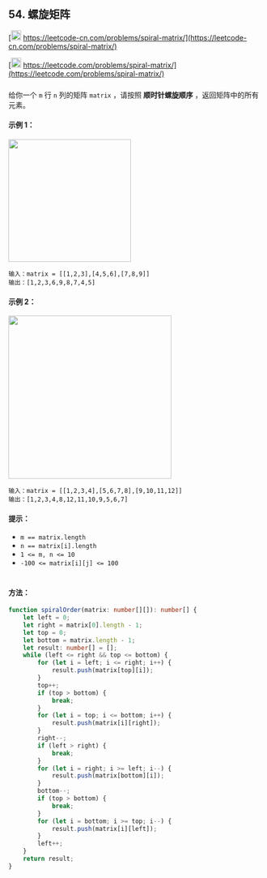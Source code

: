 ## 54. 螺旋矩阵

[<img src="https://static.leetcode-cn.com/cn-mono-assets/production/assets/logo-dark-cn.c42314a8.svg" height="20" /> https://leetcode-cn.com/problems/spiral-matrix/](https://leetcode-cn.com/problems/spiral-matrix/)

[<img src="https://assets.leetcode.com/static_assets/public/webpack_bundles/images/logo-dark.e99485d9b.svg" height="20"/> https://leetcode.com/problems/spiral-matrix/](https://leetcode.com/problems/spiral-matrix/)

###

给你一个 `m` 行 `n` 列的矩阵 `matrix` ，请按照 **顺时针螺旋顺序** ，返回矩阵中的所有元素。

#### 示例 1：

<img src="https://assets.leetcode.com/uploads/2020/11/13/spiral1.jpg" width="242" />

```
输入：matrix = [[1,2,3],[4,5,6],[7,8,9]]
输出：[1,2,3,6,9,8,7,4,5]
```

#### 示例 2：

<img src="https://assets.leetcode.com/uploads/2020/11/13/spiral.jpg" width="322" />

```
输入：matrix = [[1,2,3,4],[5,6,7,8],[9,10,11,12]]
输出：[1,2,3,4,8,12,11,10,9,5,6,7]
```

#### 提示：

-   `m == matrix.length`
-   `n == matrix[i].length`
-   `1 <= m, n <= 10`
-   `-100 <= matrix[i][j] <= 100`

#

#### 方法：

```ts
function spiralOrder(matrix: number[][]): number[] {
    let left = 0;
    let right = matrix[0].length - 1;
    let top = 0;
    let bottom = matrix.length - 1;
    let result: number[] = [];
    while (left <= right && top <= bottom) {
        for (let i = left; i <= right; i++) {
            result.push(matrix[top][i]);
        }
        top++;
        if (top > bottom) {
            break;
        }
        for (let i = top; i <= bottom; i++) {
            result.push(matrix[i][right]);
        }
        right--;
        if (left > right) {
            break;
        }
        for (let i = right; i >= left; i--) {
            result.push(matrix[bottom][i]);
        }
        bottom--;
        if (top > bottom) {
            break;
        }
        for (let i = bottom; i >= top; i--) {
            result.push(matrix[i][left]);
        }
        left++;
    }
    return result;
}
```
